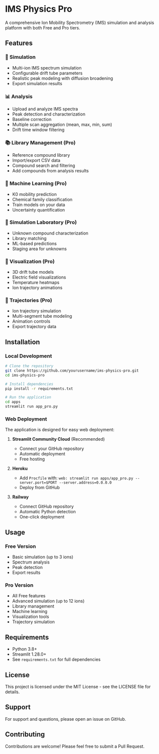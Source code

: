 # IMS Physics Pro

A comprehensive Ion Mobility Spectrometry (IMS) simulation and analysis platform with both Free and Pro tiers.

## Features

### 🎯 Simulation
- Multi-ion IMS spectrum simulation
- Configurable drift tube parameters
- Realistic peak modeling with diffusion broadening
- Export simulation results

### 📊 Analysis
- Upload and analyze IMS spectra
- Peak detection and characterization
- Baseline correction
- Multiple scan aggregation (mean, max, min, sum)
- Drift time window filtering

### 📚 Library Management (Pro)
- Reference compound library
- Import/export CSV data
- Compound search and filtering
- Add compounds from analysis results

### 🤖 Machine Learning (Pro)
- K0 mobility prediction
- Chemical family classification
- Train models on your data
- Uncertainty quantification

### 🔬 Simulation Laboratory (Pro)
- Unknown compound characterization
- Library matching
- ML-based predictions
- Staging area for unknowns

### 📐 Visualization (Pro)
- 3D drift tube models
- Electric field visualizations
- Temperature heatmaps
- Ion trajectory animations

### 🚀 Trajectories (Pro)
- Ion trajectory simulation
- Multi-segment tube modeling
- Animation controls
- Export trajectory data

## Installation

### Local Development
```bash
# Clone the repository
git clone https://github.com/yourusername/ims-physics-pro.git
cd ims-physics-pro

# Install dependencies
pip install -r requirements.txt

# Run the application
cd apps
streamlit run app_pro.py
```

### Web Deployment
The application is designed for easy web deployment:

1. **Streamlit Community Cloud** (Recommended)
   - Connect your GitHub repository
   - Automatic deployment
   - Free hosting

2. **Heroku**
   - Add `Procfile` with: `web: streamlit run apps/app_pro.py --server.port=$PORT --server.address=0.0.0.0`
   - Deploy from GitHub

3. **Railway**
   - Connect GitHub repository
   - Automatic Python detection
   - One-click deployment

## Usage

### Free Version
- Basic simulation (up to 3 ions)
- Spectrum analysis
- Peak detection
- Export results

### Pro Version
- All Free features
- Advanced simulation (up to 12 ions)
- Library management
- Machine learning
- Visualization tools
- Trajectory simulation

## Requirements

- Python 3.8+
- Streamlit 1.28.0+
- See `requirements.txt` for full dependencies

## License

This project is licensed under the MIT License - see the LICENSE file for details.

## Support

For support and questions, please open an issue on GitHub.

## Contributing

Contributions are welcome! Please feel free to submit a Pull Request.